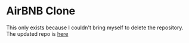 # AirBNB Clone

This only exists because I couldn't bring myself to delete the repository. The updated repo is [here](https://github.com/app-clones/airbnb-clone)
